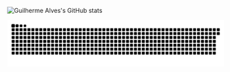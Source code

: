 ![Guilherme Alves's GitHub stats](https://github-readme-stats.vercel.app/api?username=GuiIhermeLandim&show_icons=true&theme=radical)

![Snake animation](https://github.com/GuiIhermeLandim/guiIhermeLandim/blob/output/github-contribution-grid-snake.svg)
